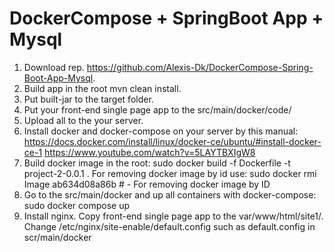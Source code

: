 # DockerCompose + SpringBoot App + Mysql

1. Download rep. https://github.com/Alexis-Dk/DockerCompose-Spring-Boot-App-Mysql.
2. Build app in the root mvn clean install.
3. Put built-jar to the target folder.
4. Put your front-end single page app to the src/main/docker/code/ 
5. Upload all to the your server.
6. Install docker and docker-compose on your server by this manual:
    https://docs.docker.com/install/linux/docker-ce/ubuntu/#install-docker-ce-1
    https://www.youtube.com/watch?v=5LAYTBXIgW8
7. Build docker image in the root:
    sudo docker build -f Dockerfile -t project-2-0.0.1 .
For removing docker image by id use:
    sudo docker rmi Image ab634d08a86b # - For removing docker image by ID 
8. Go to the src/main/docker and up all containers with docker-compose:
   sudo docker compose up
9. Install nginx. Copy front-end single page app to the var/www/html/site1/.
   Change /etc/nginx/site-enable/default.config such as default.config in scr/main/docker
